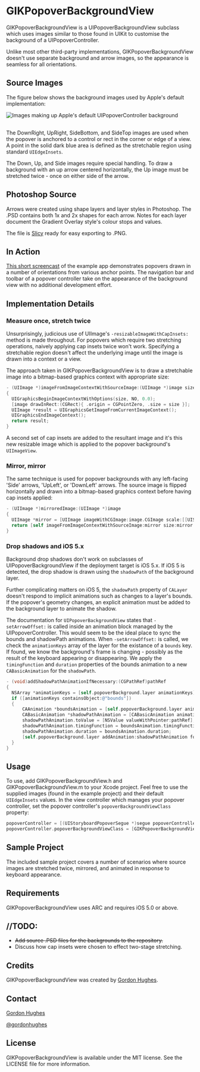 # GIKPopoverBackgroundView

GIKPopoverBackgroundView is a UIPopoverBackgroundView subclass which uses images similar to those found in UIKit to customise the background of a UIPopoverController.

Unlike most other third-party implementations, GIKPopoverBackgroundView doesn't use separate background and arrow images, so the  appearance is seamless for all orientations.

## Source Images

The figure below shows the background images used by Apple's default implementation:

<img src="https://github.com/GiK/GIKPopoverBackgroundView/raw/gh-pages/AppleDefaultBackgroundImages.png" alt="Images making up Apple's default UIPopoverController background" title="Shared artwork images" style="display:block; margin: 10px auto 30px auto;" class="center">

The DownRight, UpRight, SideBottom, and SideTop images are used when the popover is anchored to a control or rect in the corner or edge of a view. A point in the solid dark blue area is defined as the stretchable region using standard `UIEdgeInsets`.

The Down, Up, and Side images require special handling. To draw a background with an up arrow centered horizontally, the Up image must be stretched twice - once on either side of the arrow.

## Photoshop Source

Arrows were created using shape layers and layer styles in Photoshop. The .PSD contains both 1x and 2x shapes for each arrow. Notes for each layer document the Gradient Overlay style's colour stops and values.

The file is [Slicy](http://macrabbit.com/slicy/) ready for easy exporting to .PNG.

## In Action

[This short screencast](http://d.pr/v/49MN) of the example app demonstrates popovers drawn in a number of orientations from various anchor points. The navigation bar and toolbar of a popover controller take on the appearance of the background view with no additional development effort.

## Implementation Details

### Measure once, stretch twice

Unsurprisingly, judicious use of UIImage's `-resizableImageWithCapInsets:` method is made throughout. For popovers which require two stretching operations, naively applying cap insets twice won't work. Specifying a stretchable region doesn't affect the underlying image until the image is drawn into a context or a view.

The approach taken in GIKPopoverBackgroundView is to draw a stretchable image into a bitmap-based graphics context with appropriate size:

``` objective-c
- (UIImage *)imageFromImageContextWithSourceImage:(UIImage *)image size:(CGSize)size
{
  UIGraphicsBeginImageContextWithOptions(size, NO, 0.0);
  [image drawInRect:(CGRect){ .origin = CGPointZero, .size = size }];
  UIImage *result = UIGraphicsGetImageFromCurrentImageContext();
  UIGraphicsEndImageContext();
  return result;
}
```

A second set of cap insets are added to the resultant image and it's this new resizable image which is applied to the popover background's `UIImageView`.

### Mirror, mirror

The same technique is used for popover backgrounds with any left-facing 'Side' arrows, 'UpLeft', or 'DownLeft' arrows. The source image is flipped horizontally and drawn into a bitmap-based graphics context before having cap insets applied:

``` objective-c
- (UIImage *)mirroredImage:(UIImage *)image
{
  UIImage *mirror = [UIImage imageWithCGImage:image.CGImage scale:[[UIScreen mainScreen] scale] orientation:UIImageOrientationUpMirrored];
  return [self imageFromImageContextWithSourceImage:mirror size:mirror.size];
}
```

### Drop shadows and iOS 5.x

Background drop shadows don't work on subclasses of UIPopoverBackgroundView if the deployment target is iOS 5.x. If iOS 5 is detected, the drop shadow is drawn using the `shadowPath` of the background layer.

Further complicating matters on iOS 5, the `shadowPath` property of `CALayer` doesn't respond to implicit animations such as changes to a layer's bounds. If the popover's geometry changes, an explicit animation must be added to the background layer to animate the shadow.

The documentation for `UIPopoverBackgroundView` states that `-setArrowOffset:` is called inside an animation block managed by the UIPopoverController. This would seem to be the ideal place to sync  the bounds and shadowPath animations. When `-setArrowOffset:` is called, we check the `animationKeys` array of the layer for the existance of a `bounds` key. If found, we know the background's frame is changing - possibly as the result of the keyboard appearing or disappearing. We apply the `timingFunction` and `duration` properties of the bounds animation to a new `CABasicAnimation` for the `shadowPath`.

``` objective-c
- (void)addShadowPathAnimationIfNecessary:(CGPathRef)pathRef
{
  NSArray *animationKeys = [self.popoverBackground.layer animationKeys];
  if ([animationKeys containsObject:@"bounds"])
  {
	  CAAnimation *boundsAnimation = [self.popoverBackground.layer animationForKey:@"bounds"];
	  CABasicAnimation *shadowPathAnimation = [CABasicAnimation animationWithKeyPath:@"shadowPath"];
	  shadowPathAnimation.toValue = [NSValue valueWithPointer:pathRef];
	  shadowPathAnimation.timingFunction = boundsAnimation.timingFunction;
	  shadowPathAnimation.duration = boundsAnimation.duration;
	  [self.popoverBackground.layer addAnimation:shadowPathAnimation forKey:@"shadowPath"];
  }
}
```

## Usage

To use, add GIKPopoverBackgroundView.h and GIKPopoverBackgroundView.m to your Xcode project. Feel free to use the supplied images (found in the example project) and their default `UIEdgeInsets` values. In the view controller which manages your popover controller, set the popover controller's `popoverBackgroundViewClass` property:

``` objective-c
popoverController = [(UIStoryboardPopoverSegue *)segue popoverController];
popoverController.popoverBackgroundViewClass = [GIKPopoverBackgroundView class];
```

## Sample Project

The included sample project covers a number of scenarios where source images are stretched twice, mirrored, and animated in response to keyboard appearance.

## Requirements

GIKPopoverBackgroundView uses ARC and requires iOS 5.0 or above.

## //TODO:

- ~~Add source .PSD files for the backgrounds to the repository.~~
- Discuss how cap insets were chosen to effect two-stage stretching.

## Credits

GIKPopoverBackgroundView was created by [Gordon Hughes](https://github.com/gik/).

## Contact

[Gordon Hughes](https://github.com/gik/)

[@gordonhughes](http://twitter.com/gordonhughes)

## License

GIKPopoverBackgroundView is available under the MIT license. See the LICENSE file for more information.
